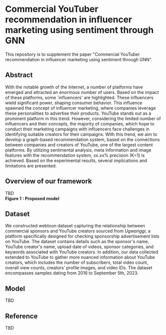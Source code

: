 # Commercial YouTuber recommendation in influencer marketing using sentiment through GNN
This repository is to supplement the paper "Commercial YouTuber recommendation in influencer marketing using sentiment through GNN".


## Abstract
With the notable growth of the Internet, a number of platforms have emerged and attracted an enormous number of users. Based on the impact of these platforms, some `influencers' are highlighted. These influencers wield significant power, shaping consumer behavior. This influence spawned the concept of influencer marketing, where companies leverage these personalities to advertise their products. YouTube stands out as a prominent platform in this trend. However, considering the limited number of influencers and their concepts, the majority of companies, which hope to conduct their marketing campaigns with influencers face challenges in identifying suitable creators for their campaigns. With this trend, we aim to develop a graph-based recommendation system, based on the connections between companies and creators of YouTube, one of the largest content platforms. By utilizing sentimental analysis, meta information and image features with the recommendation system, xx.xx\% precision (K=1) is achieved. Based on the experimental results, several implications and limitations are presented.


## Overview of our framework
TBD
<img>
<br>
<strong>Figure 1 : Proposed model</strong>
<br>


## Dataset
We constructed webtoon dataset capturing the relationship between commercial sponsors and YouTube creators sourced from _Ugwanggi_, a platform specifically designed for checking sponsorship advertisement lists on YouTube. The dataset contains details such as the sponsor's name, YouTube creator's name, upload date of videos, sponsor categories, and keywords associated with YouTube creators. In addition, our data collected extended to YouTube to gather more nuanced information about YouTube creators, which includes the number of subscribers, total video count, overall view counts, creators' profile images, and video IDs. The dataset encompasses samples dating from 2016 to September 5th, 2023.


## Model
TBD


## Reference
TBD
